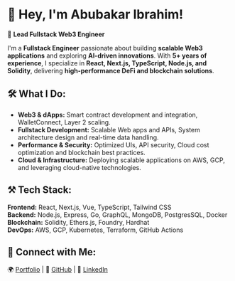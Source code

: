 # 👋 Hey, I'm Abubakar Ibrahim!

🚀 **Lead Fullstack Web3 Engineer**

I'm a **Fullstack Engineer** passionate about building **scalable Web3 applications** and exploring **AI-driven innovations**. With **5+ years of experience**, I specialize in **React, Next.js, TypeScript, Node.js, and Solidity**, delivering **high-performance DeFi and blockchain solutions**.

## 🛠️ What I Do:
- **Web3 & dApps:** Smart contract development and integration, WalletConnect, Layer 2 scaling.
- **Fullstack Development:** Scalable Web apps and APIs, System architecture design and real-time data handling.
- **Performance & Security:** Optimized UIs, API security, Cloud cost optimization and blockchain best practices.
- **Cloud & Infrastructure:** Deploying scalable applications on AWS, GCP, and leveraging cloud-native technologies.

## ⚒️ Tech Stack:
**Frontend:** React, Next.js, Vue, TypeScript, Tailwind CSS  
**Backend:** Node.js, Express, Go, GraphQL, MongoDB, PostgresSQL, Docker   
**Blockchain:** Solidity, Ethers.js, Foundry, Hardhat    
**DevOps:** AWS, GCP, Kubernetes, Terraform, GitHub Actions  

## 🔗 Connect with Me:
🌍 [Portfolio](https://abubakar.life) | 🐙 [GitHub](https://github.com/abubakvr) | 💼 [LinkedIn](https://linkedin.com/in/abubakaribrahim1710)  


